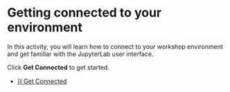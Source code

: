 # Getting connected to your environment

In this activity, you will learn how to connect to your workshop environment and get familiar with the JupyterLab user interface.

Click **Get Connected** to get started.

  * [⛓️ Get Connected](0-getting-connected/1-get-connected.md)